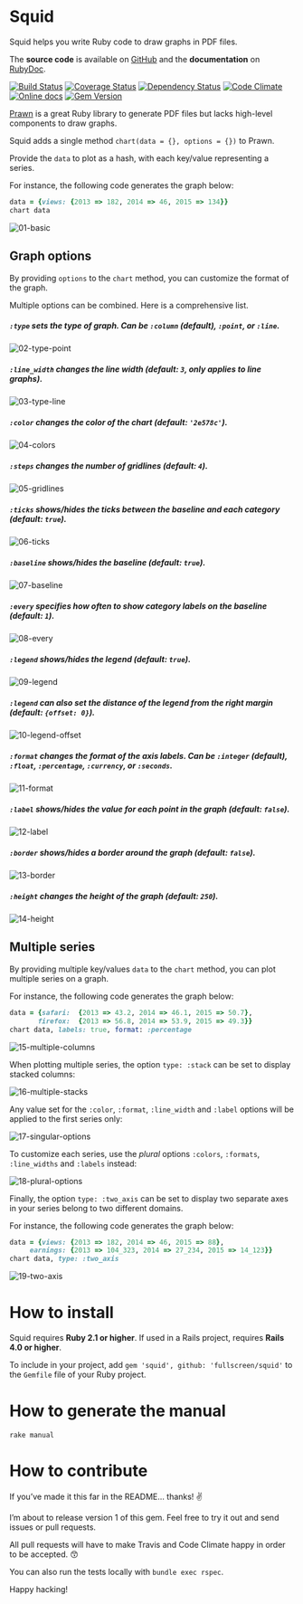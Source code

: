 Squid
=====

Squid helps you write Ruby code to draw graphs in PDF files.

The **source code** is available on [GitHub](https://github.com/Fullscreen/squid) and the **documentation** on [RubyDoc](http://www.rubydoc.info/github/Fullscreen/squid/master/Squid/Interface).

[![Build Status](http://img.shields.io/travis/Fullscreen/squid/master.svg)](https://travis-ci.org/Fullscreen/squid)
[![Coverage Status](http://img.shields.io/coveralls/Fullscreen/squid/master.svg)](https://coveralls.io/r/Fullscreen/squid)
[![Dependency Status](http://img.shields.io/gemnasium/Fullscreen/squid.svg)](https://gemnasium.com/Fullscreen/squid)
[![Code Climate](http://img.shields.io/codeclimate/github/Fullscreen/squid.svg)](https://codeclimate.com/github/Fullscreen/squid)
[![Online docs](http://img.shields.io/badge/docs-✓-green.svg)](http://www.rubydoc.info/github/Fullscreen/squid/master/Squid/Interface)
[![Gem Version](http://img.shields.io/gem/v/squid.svg)](http://rubygems.org/gems/squid)

[Prawn](http://prawnpdf.org) is a great Ruby library to generate PDF files
but lacks high-level components to draw graphs.

Squid adds a single method `chart(data = {}, options = {})` to Prawn.

Provide the `data` to plot as a hash, with each key/value representing a series.

For instance, the following code generates the graph below:

```ruby
data = {views: {2013 => 182, 2014 => 46, 2015 => 134}}
chart data
```

![01-basic](https://raw.githubusercontent.com/fullscreen/squid/master/examples/screenshots/readme_01.png "chart(data)")


Graph options
-------------

By providing `options` to the `chart` method, you can customize the format of the graph.

Multiple options can be combined. Here is a comprehensive list.

##### `:type` sets the type of graph. Can be `:column` (default), `:point`, or `:line`.

![02-type-point](https://raw.githubusercontent.com/fullscreen/squid/master/examples/screenshots/readme_02.png "chart(data, type: :point)")

##### `:line_width` changes the line width (default: `3`, only applies to line graphs).

![03-type-line](https://raw.githubusercontent.com/fullscreen/squid/master/examples/screenshots/readme_03.png "chart(data, type: :line, line_width: 10)")

##### `:color` changes the color of the chart (default: `'2e578c'`).

![04-colors](https://raw.githubusercontent.com/fullscreen/squid/master/examples/screenshots/readme_04.png "chart(data, colors: ['5d9648'])")

##### `:steps` changes the number of gridlines (default: `4`).

![05-gridlines](https://raw.githubusercontent.com/fullscreen/squid/master/examples/screenshots/readme_05.png "chart(data, steps: 6)")

##### `:ticks` shows/hides the ticks between the baseline and each category (default: `true`).

![06-ticks](https://raw.githubusercontent.com/fullscreen/squid/master/examples/screenshots/readme_06.png "chart(data, ticks: false)")

##### `:baseline` shows/hides the baseline (default: `true`).

![07-baseline](https://raw.githubusercontent.com/fullscreen/squid/master/examples/screenshots/readme_07.png "chart(data, baseline: false)")

##### `:every` specifies how often to show category labels on the baseline (default: `1`).

![08-every](https://raw.githubusercontent.com/fullscreen/squid/master/examples/screenshots/readme_08.png "chart(data, every: 2)")

##### `:legend` shows/hides the legend (default: `true`).

![09-legend](https://raw.githubusercontent.com/fullscreen/squid/master/examples/screenshots/readme_09.png "chart(data, legend: false)")

##### `:legend` can also set the distance of the legend from the right margin (default: `{offset: 0}`).

![10-legend-offset](https://raw.githubusercontent.com/fullscreen/squid/master/examples/screenshots/readme_10.png "chart(data, legend: {offset: 50})")

##### `:format` changes the format of the axis labels. Can be `:integer` (default), `:float`, `:percentage`, `:currency`, or `:seconds`.

![11-format](https://raw.githubusercontent.com/fullscreen/squid/master/examples/screenshots/readme_11.png "chart(data, format: :percentage)")

##### `:label` shows/hides the value for each point in the graph (default: `false`).

![12-label](https://raw.githubusercontent.com/fullscreen/squid/master/examples/screenshots/readme_12.png "chart(data, label: true)")

##### `:border` shows/hides a border around the graph (default: `false`).

![13-border](https://raw.githubusercontent.com/fullscreen/squid/master/examples/screenshots/readme_13.png "chart(data, border: true)")

##### `:height` changes the height of the graph (default: `250`).

![14-height](https://raw.githubusercontent.com/fullscreen/squid/master/examples/screenshots/readme_14.png "chart(data, height: 150)")

Multiple series
---------------

By providing multiple key/values `data` to the `chart` method, you can plot multiple series on a graph.

For instance, the following code generates the graph below:

```ruby
data = {safari:  {2013 => 43.2, 2014 => 46.1, 2015 => 50.7},
       firefox:  {2013 => 56.8, 2014 => 53.9, 2015 => 49.3}}
chart data, labels: true, format: :percentage
```

![15-multiple-columns](https://raw.githubusercontent.com/fullscreen/squid/master/examples/screenshots/readme_15.png "chart(data, label: true, format: :percentage)")

When plotting multiple series, the option `type: :stack` can be set to display stacked columns:

![16-multiple-stacks](https://raw.githubusercontent.com/fullscreen/squid/master/examples/screenshots/readme_16.png "chart(data, type: :stack, format: :percentage)")

Any value set for the `:color`, `:format`, `:line_width` and `:label` options will be applied to the first series only:

![17-singular-options](https://raw.githubusercontent.com/fullscreen/squid/master/examples/screenshots/readme_17.png "chart data, type: :line, color: '6f3d79', format: :percentage, line_width: 0.5, label: true")

To customize each series, use the _plural_ options `:colors`, `:formats`, `:line_widths` and `:labels` instead:

![18-plural-options](https://raw.githubusercontent.com/fullscreen/squid/master/examples/screenshots/readme_18.png "chart data, type: :line, colors: ['6f3d79', '7d807f'], formats: [:percentage, :percentage], line_widths: [0.5, 6], labels: [true, true]")


Finally, the option `type: :two_axis` can be set to display two separate axes in your series belong to two different domains.

For instance, the following code generates the graph below:

```ruby
data = {views: {2013 => 182, 2014 => 46, 2015 => 88},
     earnings: {2013 => 104_323, 2014 => 27_234, 2015 => 14_123}}
chart data, type: :two_axis
```

![19-two-axis](https://raw.githubusercontent.com/fullscreen/squid/master/examples/screenshots/readme_19.png "chart(data, type: :two_axis)")

How to install
==============

Squid requires **Ruby 2.1 or higher**.
If used in a Rails project, requires **Rails 4.0 or higher**.

To include in your project, add `gem 'squid', github: 'fullscreen/squid'` to the `Gemfile` file of your Ruby project.

How to generate the manual
==========================

`rake manual`

How to contribute
=================

If you’ve made it this far in the README… thanks! :v:

I’m about to release version 1 of this gem.
Feel free to try it out and send issues or pull requests.

All pull requests will have to make Travis and Code Climate happy in order to be accepted. :kissing_smiling_eyes:

You can also run the tests locally with `bundle exec rspec`.

Happy hacking!